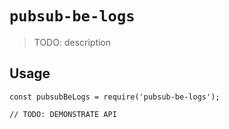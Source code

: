 # `pubsub-be-logs`

> TODO: description

## Usage

```
const pubsubBeLogs = require('pubsub-be-logs');

// TODO: DEMONSTRATE API
```
